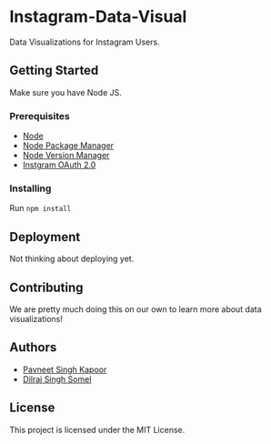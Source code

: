 # Instagram-Data-Visual

Data Visualizations for Instagram Users.

## Getting Started

Make sure you have Node JS. 

### Prerequisites

* [Node](https://nodejs.org/en/) 
* [Node Package Manager](https://www.npmjs.com/)
* [Node Version Manager](https://www.npmjs.com/package/nvm) 
* [Instgram OAuth 2.0](https://www.instagram.com/developer/authentication/)

### Installing

Run `npm install`

## Deployment

Not thinking about deploying yet. 

## Contributing

We are pretty much doing this on our own to learn more about data visualizations! 

## Authors

* [Pavneet Singh Kapoor](https://github.com/pavneetskapoor)
* [Dilraj Singh Somel](https://github.com/dsomel21)


## License

This project is licensed under the MIT License.